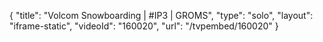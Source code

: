 {
    "title": "Volcom Snowboarding | #IP3 | GROMS",
    "type": "solo",
    "layout": "iframe-static",
    "videoId": "160020",
    "url": "\/tvpembed\/160020"
}